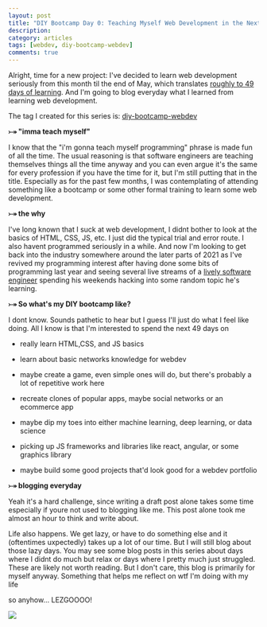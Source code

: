 ```yaml
---
layout: post
title: "DIY Bootcamp Day 0: Teaching Myself Web Development in the Next 49 Days"
description: 
category: articles
tags: [webdev, diy-bootcamp-webdev]
comments: true
---
```


Alright, time for a new project: I've decided to learn web development seriously from this month til the end of May, which translates <u>roughly to 49 days of learning</u>. And I'm going to blog everyday what I learned from learning web development.

The tag I created for this series is: <a href="/tags#diy-bootcamp-webdev">diy-bootcamp-webdev</a>

<!-- more -->  

<strong>⤐ "imma teach myself"</strong>

I know that the "i'm gonna teach myself programming" phrase is made fun of all the time. The usual reasoning is that  software engineers are teaching themselves things all the time anyway and you can even argue it's the same for every profession if you have the time for it, but I'm still putting that in the title. Especially as for the past few months, I was contemplating of attending something like a bootcamp or some other formal training to learn some web development.

<strong>⤐ the why</strong>

I've long known that I suck at web development, I didnt bother to look at the basics of HTML, CSS, JS, etc. I just did the typical trial and error route. I also havent programmed seriously in a while. And now I'm looking to get back into the industry somewhere around the later parts of 2021 as I've revived my programming interest after having done some bits of programming last year and seeing several live streams of a <a href="https://youtube.com/playlist?list=PLzFUMGbVxlQs5s-LNAyKgcq5SL28ZLLKC">lively software engineer</a> spending his weekends hacking into some random topic he's learning.

<strong>⤐ So what's my DIY bootcamp like?</strong>

I dont know. Sounds pathetic to hear but I guess I'll just do what I feel like doing. All I know is that I'm interested to spend the next 49 days on

- really learn HTML,CSS, and JS basics

- learn about basic networks knowledge for webdev

- maybe create a game, even simple ones will do, but there's probably a lot of repetitive work here

- recreate clones of popular apps, maybe social networks or an ecommerce app

- maybe dip my toes into either machine learning, deep learning, or data science

- picking up JS frameworks and libraries like react, angular, or some graphics library

- maybe build some good projects that'd look good for a webdev portfolio

<strong>⤐ blogging everyday</strong>

Yeah it's a hard challenge, since writing a draft post alone takes some time especially if youre not used to blogging like me. This post alone took me almost an hour to think and write about. 

Life also happens. We get lazy, or have to do something else and it (oftentimes uxpectedly) takes up a lot of our time. But I will still blog about those lazy days. You may see some blog posts in this series about days where I didnt do much but relax or days where I pretty much just struggled. These are likely not worth reading. But I don't care, this blog is primarily for myself anyway. Something that helps me reflect on wtf I'm doing with my life

so anyhow... LEZGOOOO!

<a href="https://youtu.be/QULj7MecgaQ"><img src="https://lh3.googleusercontent.com/pw/ACtC-3eICs42nur1-pwZSWN8MfcPfqL4bl8r56KUjbJQk8qDQJnS_00tI3a9dsV3Pke3UBRcxkYElPLFnm4USL4RmZF9mCY3_ABagFBMVdF9EJG5K5QBxjhz2rXjxGtS57Uqm9hKMGltEqVUw7ItD-dLb5CW=w500-h210-no?authuser=0"></a>
